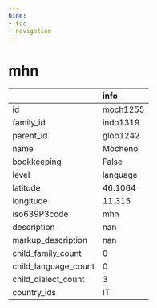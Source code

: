 ```yaml
---
hide:
- toc
- navigation
---
```

# mhn
|                      | info     |
|:---------------------|:---------|
| id                   | moch1255 |
| family_id            | indo1319 |
| parent_id            | glob1242 |
| name                 | Mòcheno  |
| bookkeeping          | False    |
| level                | language |
| latitude             | 46.1064  |
| longitude            | 11.315   |
| iso639P3code         | mhn      |
| description          | nan      |
| markup_description   | nan      |
| child_family_count   | 0        |
| child_language_count | 0        |
| child_dialect_count  | 3        |
| country_ids          | IT       |